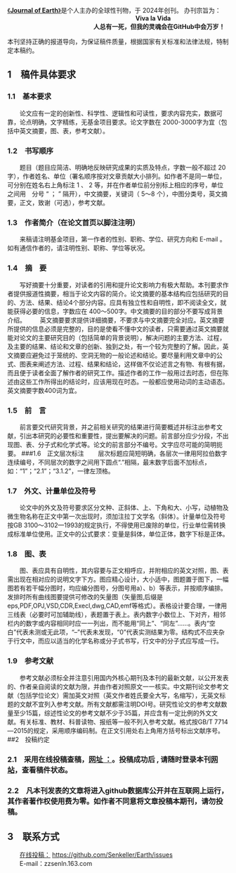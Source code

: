 [《**Journal of Earth**》](https://senkeller.github.io/Earth/)是个人主办的全球性刊物，于 2024年创刊。 
办刊宗旨为： 
                       **Viva la Vida**
              **人总有一死，但我的灵魂会在GitHub中会万岁！**

本刊坚持正确的报道导向，为保证稿件质量，根据国家有关标准和法律法规，特制定本稿约。

## 1 稿件具体要求
### 1.1 基本要求
  论文应有一定的创新性、科学性、逻辑性和可读性，要求内容充实，数据可靠，论点明确，文字精练，无基金项目要求。论文字数在 2000-3000字为宜（包括中英文摘要，图、表，参考文献）。
### 1.2 书写顺序
  题目（题目应简洁、明确地反映研究成果的实质及特点，字数一般不超过 20 字），作者姓名、单位（署名顺序按对文章贡献大小排列。如作者不是同一单位，可分别在姓名右上角标注 1 、 2 等，并在作者单位前分别标上相应的序号，单位之间用 分号 “ ； ” 隔开），中文摘要，关键词（ 5～8 个），中图分类号，英文摘要，正文，致谢（可选），参考文献。
### 1.3 作者简介（在论文首页以脚注注明）
  来稿请注明基金项目，第一作者的性别、职称、学位、研究方向和 E-mail 。如有通信作者的，请注明性别、职称、学位等状况。
### 1.4 摘 要
  写好摘要十分重要，对读者的引用和提升论文影响力有极大帮助。本刊要求作者提供报道性摘要，相当于论文内容的简介。论文摘要的基本结构应包括研究的目的、方法、结果、结论4个部分内容。应具有独立性和自明性，即不阅读全文，就能获得必要的信息，字数应在 400～500字。中文摘要的目的部分不要写成背景介绍。
  英文摘要要求提供详细摘要，不要求与中文摘要完全对应。英文摘要所提供的信息必须是完整的，目的是使看不懂中文的读者，只需要通过英文摘要就能对论文的主要研究目的（包括简单的背景说明），解决问题的主要方法、过程，及主要的结果、结论和文章的创新、独到之处，有一个较为完整的了解。因此，英文摘要应避免过于笼统的、空洞无物的一般论述和结论。要尽量利用文章中的公式、图表来阐述方法、过程、结果和结论，这样做不仅论述言之有物、有根有据，而且便于读者全面了解作者的研究工作。描述作者的工作一般用过去时态，但在陈述由这些工作所得出的结论时，应该用现在时态。一般都应使用动词的主动语态。英文摘要字数400词为宜。
### 1.5 前 言
  前言要交代研究背景，并之前相关研究的结果进行简要概述并标注出参考文献，引出本研究的必要性和重要性，提出要解决的问题。前言部分应少分段，不出现图、表、分子式和化学式等。论文的前言部分不编号。文字应尽可能的简明扼要。
###1.6 正文层次标注
  层次标题应简短明确，各层次一律用阿拉伯数字连续编号，不同层次的数字之间用下圆点“.”相隔，最末数字后面不加标点，如：“1”；“2.1”；“3.1.2”，一律左顶格。
### 1.7 外文、计量单位及符号
  论文中的外文及符号要求区分文种、正斜体、上、下角和大、小写，动植物及微生物名称在正文中第一次出现时，须加注拉丁文学名（斜体）。计量单位及符号按GB 3100～3102—1993的规定执行，不得使用已废除的单位，行业单位需转换成标准单位使用。正文中的公式要求：变量是斜体，单位正体，数字下标是正体。
### 1.8 图、表
  图、表应具有自明性，其内容要与正文相呼应，并附相应的英文对照，图、表需出现在相对应的说明文字下方。图应精心设计，大小适中，图题置于图下，一幅图若有若干幅分图时，均应编分图号，分图号用a）、b）等表示，并按顺序编排。发排时所有曲线图要提供可修改的矢量图（矢量图,后缀是eps,PDF,OPJ,VSD,CDR,Execl,dwg,CAD,emf等格式）。表格设计要合理，一律用三线表（必要时可加辅助线），表题置于表上。表内数字小数位上、下对齐，相邻栏内的数字或内容相同时应一一列出，而不能用“同上”、“同左”……。表内“空白”代表未测或无此项，“–”代表未发现，“0”代表实测结果为零。结构式不应夹杂于行文中，而应以适当的化学名称或分子式书写，行文中的分子式应写成一行。
### 1.9 参考文献
  参考文献必须标全并注意引用国内外核心期刊及本刊的最新文献，以公开发表的、作者亲自阅读的文献为限，并由作者对照原文一一核实。中文期刊论文参考文献（包括学位论文）需加英文对照（英文作者姓氏要全大写，名缩写），无英文标题的文献不宜列入参考文献。所有文献都需注明DOI号。研究性论文的参考文献数量至少15篇，综述性论文的参考文献不少于35篇，并应含有一定比例的外文文献。有关标准、教材、科普读物、报纸等一般不列入参考文献。格式按GB/T 7714—2015的规定，采用顺序编码制。在正文引用处右上角用方括号标出文献序号。
##2 投稿约定
### 2.1 采用在线投稿查稿，[网址 ：](https://github.com/Senkeller/Earth/issues)。投稿成功后 , 请随时登录本刊[网站](https://senkeller.github.io/Earth/)，查看稿件状态。
### 2.2 凡本刊发表的文章将进入**github数据库公开**并在互联网上运行，其**作者著作权使用费为零**。如作者不同意将文章投稿本期刊，请勿投稿。
## 3 联系方式
  [在线投稿：](https://github.com/Senkeller/Earth/issues) https://github.com/Senkeller/Earth/issues  
  E-mail：zzsenln.163.com